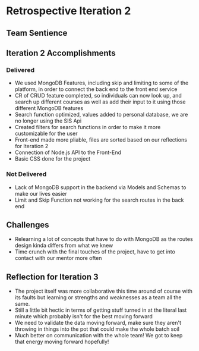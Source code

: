 # Retrospective Iteration 2
## Team Sentience

## __Iteration 2 Accomplishments__
### Delivered
- We used MongoDB Features, including skip and limiting to some of the platform, in order to connect the back end to the front end service
- CR of CRUD feature completed, so individuals can now look up, and search up different courses as well as add their input to it using those different MongoDB features 
- Search function optimized, values added to personal database, we are no longer using the SIS Api
- Created filters for search functions in order to make it more customizable for the user
- Front-end made more pliable, files are sorted based on our reflections for Iteration 2
- Connection of Node.js API to the Front-End
- Basic CSS done for the project

### Not Delivered
- Lack of MongoDB support in the backend via Models and Schemas to make our lives easier
- Limit and Skip Function not working for the search routes in the back end

## Challenges
- Relearning a lot of concepts that have to do with MongoDB as the routes design kinda differs from what we knew 
- Time crunch with the final touches of the project, have to get into contact with our mentor more often

## Reflection for Iteration 3
- The project itself was more collaborative this time around of course with its faults but learning or strengths and weaknesses as a team all the same.
- Still a little bit hectic in terms of getting stuff turned in at the literal last minute which probably isn't for the best moving forward
- We need to validate the data moving forward, make sure they aren't throwing in things into the pot that could make the whole batch soil
- Much better on communication with the whole team! We got to keep that energy moving forward hopefully!

